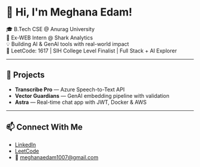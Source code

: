 # 👋 Hi, I'm Meghana Edam!   
       
🎓 B.Tech CSE @ Anurag University                  
🧠 Ex-WEB Intern @ Shark Analytics             
💡 Building AI & GenAI tools with real-world impact                    
🎯 LeetCode: 1617 | SIH College Level Finalist | Full Stack + AI Explorer                 
      
---  
 
## 🚀 Projects 
- **Transcribe Pro** — Azure Speech-to-Text API  
- **Vector Guardians** — GenAI embedding pipeline with validation  
- **Astra** — Real-time chat app with JWT, Docker & AWS 

---

## 📫 Connect With Me
- [LinkedIn](https://linkedin.com/in/meghana-edam-849b11300)  
- [LeetCode](https://leetcode.com/Meghsedam/)  
- 📧 meghanaedam1007@gmail.com

